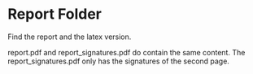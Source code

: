 # Report Folder

Find the report and the latex version.

report.pdf and report_signatures.pdf do contain the same content. The report_signatures.pdf only has the signatures of the second page.
